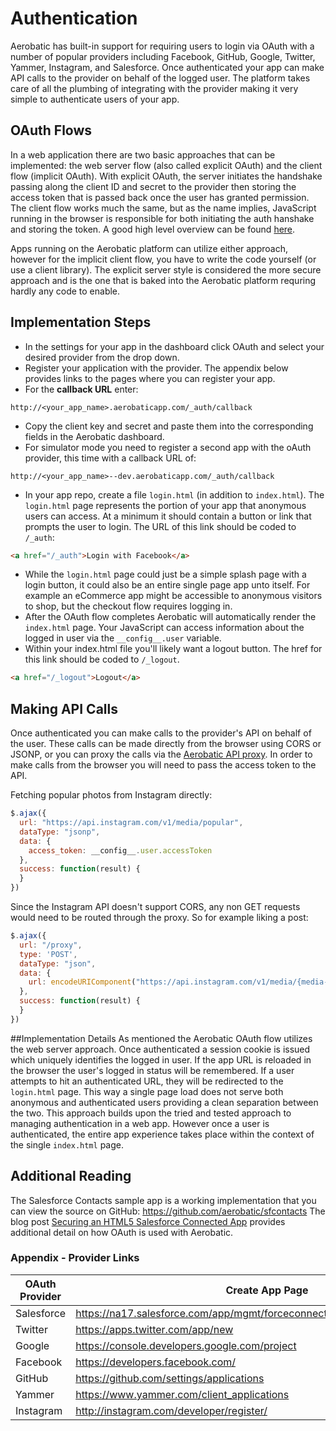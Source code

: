 # Authentication

Aerobatic has built-in support for requiring users to login via OAuth with a number of popular providers including Facebook, GitHub, Google, Twitter, Yammer, Instagram, and Salesforce. Once authenticated your app can make API calls to the provider on behalf of the logged user. The platform takes care of all the plumbing of integrating with the provider making it very simple to authenticate users of your app.

## OAuth Flows
In a web application there are two basic approaches that can be implemented: the web server flow (also called explicit OAuth) and the client flow (implicit OAuth). With explicit OAuth, the server initiates the handshake passing along the client ID and secret to the provider then storing the access token that is passed back once the user has granted permission. The client flow works much the same, but as the name implies, JavaScript running in the browser is responsible for both initiating the auth hanshake and storing the token. A good high level overview can be found [here](http://aaronparecki.com/articles/2012/07/29/1/oauth2-simplified).

Apps running on the Aerobatic platform can utilize either approach, however for the implicit client flow, you have to write the code yourself (or use a client library). The explicit server style is considered the more secure approach and is the one that is baked into the Aerobatic platform requring hardly any code to enable. 

## Implementation Steps
* In the settings for your app in the dashboard click OAuth and select your desired provider from the drop down.
* Register your application with the provider. The appendix below provides links to the pages where you can register your app.
* For the __callback URL__ enter: 

```
http://<your_app_name>.aerobaticapp.com/_auth/callback
```

* Copy the client key and secret and paste them into the corresponding fields in the Aerobatic dashboard.
* For simulator mode you need to register a second app with the oAuth provider, this time with a callback URL of: 

```
http://<your_app_name>--dev.aerobaticapp.com/_auth/callback
```

* In your app repo, create a file `login.html` (in addition to `index.html`). The `login.html` page represents the portion of your app that anonymous users can access. At a minimum it should contain a button or link that prompts the user to login. The URL of this link should be coded to `/_auth`:

```html
<a href="/_auth">Login with Facebook</a>
```

* While the `login.html` page could just be a simple splash page with a login button, it could also be an entire single page app unto itself. For example an eCommerce app might be accessible to anonymous visitors to shop, but the checkout flow requires logging in.
* After the OAuth flow completes Aerobatic will automatically render the `index.html` page. Your JavaScript can access information about the logged in user via the `__config__.user` variable.
* Within your index.html file you'll likely want a logout button. The href for this link should be coded to `/_logout`.

```html
<a href="/_logout">Logout</a>
```

## Making API Calls
Once authenticated you can make calls to the provider's API on behalf of the user. These calls can be made directly from the browser using CORS or JSONP, or you can proxy the calls via the [Aerobatic API proxy]('/docs/api-integration'). In order to make calls from the browser you will need to pass the access token to the API.

Fetching popular photos from Instagram directly:

```js
$.ajax({
  url: "https://api.instagram.com/v1/media/popular",
  dataType: "jsonp",
  data: {
    access_token: __config__.user.accessToken
  },
  success: function(result) {
  }
})
```

Since the Instagram API doesn't support CORS, any non GET requests would need to be routed through the proxy. So for example liking a post:

```js
$.ajax({
  url: "/proxy",
  type: 'POST',
  dataType: "json",
  data: {
    url: encodeURIComponent("https://api.instagram.com/v1/media/{media-id}/likes?access_token=" + __config__.user.accessToken)
  },
  success: function(result) {
  }
})
```

##Implementation Details
As mentioned the Aerobatic OAuth flow utilizes the web server approach. Once authenticated a session cookie is issued which uniquely identifies the logged in user. If the app URL is reloaded in the browser the user's logged in status will be remembered. If a user attempts to hit an authenticated URL, they will be redirected to the `login.html` page. This way a single page load does not serve both anonymous and authenticated users providing a clean separation between the two. This approach builds upon the tried and tested approach to managing authentication in a web app. However once a user is authenticated, the entire app experience takes place within the context of the single `index.html` page.

## Additional Reading
The Salesforce Contacts sample app is a working implementation that you can view the source on GitHub: https://github.com/aerobatic/sfcontacts
The blog post [Securing an HTML5 Salesforce Connected App](http://www.aerobatic.io/blog/2014/07/19/securing-an-html5-salesforce-connected-app) provides additional detail on how OAuth is used with Aerobatic.

### Appendix - Provider Links

OAuth Provider  | Create App Page
------------- | -------------
Salesforce | https://na17.salesforce.com/app/mgmt/forceconnectedapps/forceAppEdit.apexp
Twitter | https://apps.twitter.com/app/new
Google | https://console.developers.google.com/project
Facebook | https://developers.facebook.com/
GitHub | https://github.com/settings/applications
Yammer | https://www.yammer.com/client_applications
Instagram | http://instagram.com/developer/register/
